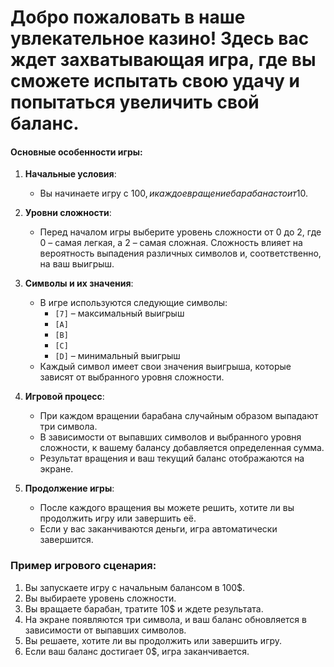# Добро пожаловать в наше увлекательное казино! Здесь вас ждет захватывающая игра, где вы сможете испытать свою удачу и попытаться увеличить свой баланс.

#### Основные особенности игры:

1. **Начальные условия**:
    - Вы начинаете игру с 100$, и каждое вращение барабана стоит 10$.

2. **Уровни сложности**:
    - Перед началом игры выберите уровень сложности от 0 до 2, где 0 – самая легкая, а 2 – самая сложная. Сложность влияет на вероятность выпадения различных символов и, соответственно, на ваш выигрыш.

3. **Символы и их значения**:
    - В игре используются следующие символы:
        - `[7]` – максимальный выигрыш
        - `[A]`
        - `[B]`
        - `[C]`
        - `[D]` – минимальный выигрыш
    - Каждый символ имеет свои значения выигрыша, которые зависят от выбранного уровня сложности.

4. **Игровой процесс**:
    - При каждом вращении барабана случайным образом выпадают три символа.
    - В зависимости от выпавших символов и выбранного уровня сложности, к вашему балансу добавляется определенная сумма.
    - Результат вращения и ваш текущий баланс отображаются на экране.

5. **Продолжение игры**:
    - После каждого вращения вы можете решить, хотите ли вы продолжить игру или завершить её.
    - Если у вас заканчиваются деньги, игра автоматически завершится.

### Пример игрового сценария:

1. Вы запускаете игру с начальным балансом в 100$.
2. Вы выбираете уровень сложности.
3. Вы вращаете барабан, тратите 10$ и ждете результата.
4. На экране появляются три символа, и ваш баланс обновляется в зависимости от выпавших символов.
5. Вы решаете, хотите ли вы продолжить или завершить игру.
6. Если ваш баланс достигает 0$, игра заканчивается.

